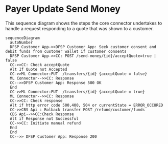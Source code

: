 # Payer Update Send Money
This sequence diagram shows the steps the core connector undertakes to handle a request responding to a quote that was shown to a customer. 

```mermaid
sequenceDiagram
  autoNumber
  DFSP Customer App->>DFSP Customer App: Seek customer consent and debit funds from customer wallet if customer consents
  DFSP Customer App->>CC: POST /send-money/{id}/acceptQuote=true | false
  CC->>CC: Check acceptQuote
  Alt If Quote not Accepted
  CC->>ML Connector:PUT  /transfers/{id} {acceptQuote = false}
  ML Connector-->>CC: Response 
  CC-->>DFSP Customer App: Response 500 OK
  End 
  CC->>ML Connector:PUT  /transfers/{id} {acceptQuote = true}
  ML Connector-->>CC: Response
  CC->>CC: Check response
  Alt if http error code 500,400, 504 or currentState = ERROR_OCCURED
  CC->>CBS Api : Rolback transfer POST /refund/customer/funds
  CBS Api-->>CC:Check Response
  Alt if Response not Successful
  CC->>CC: Initiate manual refund
  End
  End
  CC-->> DFSP Customer App: Response 200
```
